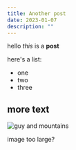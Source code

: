 ```yaml
---
title: Another post
date: 2023-01-07
description: ""
---
```

hello *this* is a **post**

here's a list:

* one
* two
* three

## more text

![guy and mountains](/falaq-lazuardi-ey7d79nspiy-unsplash.jpg)

image too large?